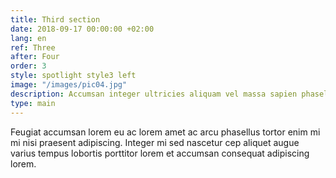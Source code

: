 ```yaml
---
title: Third section
date: 2018-09-17 00:00:00 +02:00
lang: en
ref: Three
after: Four
order: 3
style: spotlight style3 left
image: "/images/pic04.jpg"
description: Accumsan integer ultricies aliquam vel massa sapien phasellus
type: main
---
```


Feugiat accumsan lorem eu ac lorem amet ac arcu phasellus tortor enim mi mi nisi praesent adipiscing. Integer mi sed nascetur cep aliquet augue varius tempus lobortis porttitor lorem et accumsan consequat adipiscing lorem.
